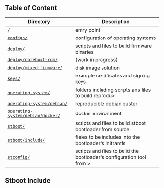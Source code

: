 ## Table of Content
Directory | Description
------------ | -------------
[`/`](../../README.md#scripts) | entry point
[`configs/`](../../configs/README.md#configs) | configuration of operating systems
[`deploy/`](../../deploy/README.md#deploy) | scripts and files to build firmware binaries
[`deploy/coreboot-rom/`](../../deploy/coreboot-rom/README.md#deploy-coreboot-rom) | (work in progress)
[`deploy/mixed-firmware/`](../../deploy/mixed-firmware/README.md#deploy-mixed-firmware) | disk image solution
[`keys/`](../../keys/README.md#keys) | example certificates and signing keys
[`operating-system/`](../../operating-system/README.md#operating-system) | folders including scripts ans files to build reprodu>
[`operating-system/debian/`](../../operating-system/debian/README.md#operating-system-debian) | reproducible debian buster
[`operating-system/debian/docker/`](../../operating-system/debian/docker/README.mdoperating-system-debian-docker) | docker environment
[`stboot/`](../README.md#stboot) | scripts and files to build stboot bootloader from source
[`stboot/include/`](README.md#stboot-include) | fieles to be includes into the bootloader's initramfs
[`stconfig/`](../../stconfig/README.md#stconfig) | scripts and files to build the bootloader's configuration tool from >

## Stboot Include
